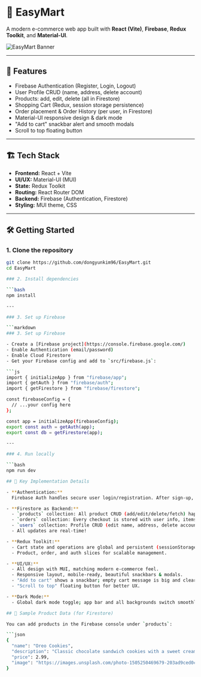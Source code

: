 # 🛒 EasyMart

A modern e-commerce web app built with **React (Vite)**, **Firebase**, **Redux Toolkit**, and **Material-UI**.

![EasyMart Banner](https://images.unsplash.com/photo-1504674900247-0877df9cc836?auto=format&fit=crop&w=800&q=80)

---

## 🚀 Features

- Firebase Authentication (Register, Login, Logout)
- User Profile CRUD (name, address, delete account)
- Products: add, edit, delete (all in Firestore)
- Shopping Cart (Redux, session storage persistence)
- Order placement & Order History (per user, in Firestore)
- Material-UI responsive design & dark mode
- "Add to cart" snackbar alert and smooth modals
- Scroll to top floating button

---

## 🏗️ Tech Stack

- **Frontend:** React + Vite
- **UI/UX:** Material-UI (MUI)
- **State:** Redux Toolkit
- **Routing:** React Router DOM
- **Backend:** Firebase (Authentication, Firestore)
- **Styling:** MUI theme, CSS

---

## 🛠️ Getting Started

### 1. Clone the repository

```bash
git clone https://github.com/dongyunkim96/EasyMart.git
cd EasyMart

### 2. Install dependencies

```bash
npm install

---

### 3. Set up Firebase

```markdown
### 3. Set up Firebase

- Create a [Firebase project](https://console.firebase.google.com/)
- Enable Authentication (email/password)
- Enable Cloud Firestore
- Get your Firebase config and add to `src/firebase.js`:

```js
import { initializeApp } from "firebase/app";
import { getAuth } from "firebase/auth";
import { getFirestore } from "firebase/firestore";

const firebaseConfig = {
  // ...your config here
};

const app = initializeApp(firebaseConfig);
export const auth = getAuth(app);
export const db = getFirestore(app);

---

### 4. Run locally

```bash
npm run dev

## 📝 Key Implementation Details

- **Authentication:**  
  Firebase Auth handles secure user login/registration. After sign-up, a user document is auto-created in the Firestore `users` collection.

- **Firestore as Backend:**  
  - `products` collection: All product CRUD (add/edit/delete/fetch) happens directly with Firestore.
  - `orders` collection: Every checkout is stored with user info, items, and totals.
  - `users` collection: Profile CRUD (edit name, address, delete account).
  - All updates are real-time!

- **Redux Toolkit:**  
  - Cart state and operations are global and persistent (sessionStorage).
  - Product, order, and auth slices for scalable management.

- **UI/UX:**  
  - All design with MUI, matching modern e-commerce feel.
  - Responsive layout, mobile-ready, beautiful snackbars & modals.
  - "Add to cart" shows a snackbar; empty cart message is big and clear.
  - "Scroll to top" floating button for better UX.

- **Dark Mode:**  
  - Global dark mode toggle; app bar and all backgrounds switch smoothly.

## 🛒 Sample Product Data (for Firestore)

You can add products in the Firebase console under `products`:

```json
{
  "name": "Oreo Cookies",
  "description": "Classic chocolate sandwich cookies with a sweet cream filling.",
  "price": 2.99,
  "image": "https://images.unsplash.com/photo-1505250469679-203ad9ced0cb?auto=format&fit=crop&w=400&q=80"
}
